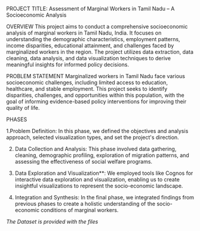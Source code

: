 PROJECT TITLE: Assessment of Marginal Workers in Tamil Nadu – A Socioeconomic Analysis

 OVERVIEW
This project aims to conduct a comprehensive socioeconomic analysis of marginal workers in Tamil Nadu, India. It focuses on understanding the demographic characteristics, employment patterns, income disparities, educational attainment, and challenges faced by marginalized workers in the region. The project utilizes data extraction, data cleaning, data analysis, and data visualization techniques to derive meaningful insights for informed policy decisions.

PROBLEM STATEMENT
Marginalized workers in Tamil Nadu face various socioeconomic challenges, including limited access to education, healthcare, and stable employment. This project seeks to identify disparities, challenges, and opportunities within this population, with the goal of informing evidence-based policy interventions for improving their quality of life.

PHASES

1.Problem Definition: In this phase, we defined the objectives and analysis approach, selected visualization types, and set the project's direction.

2. Data Collection and Analysis: This phase involved data gathering, cleaning, demographic profiling, exploration of migration patterns, and assessing the effectiveness of social welfare programs.

3. Data Exploration and Visualization**: We employed tools like Cognos for interactive data exploration and visualization, enabling us to create insightful visualizations to represent the socio-economic landscape.

4. Integration and Synthesis: In the final phase, we integrated findings from previous phases to create a holistic understanding of the socio-economic conditions of marginal workers.

*The Dataset is provided with the files*

